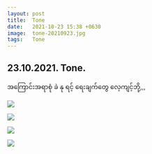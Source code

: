 ```yaml
---
layout: post
title:  Tone
date:   2021-10-23 15:38 +0630
image:  tone-20210923.jpg
tags:   Tone
---
```

## 23.10.2021.  Tone.
အ​ကြောင်းအရာစုံ ခဲ နု ရင့် ​ရေးချက်​တွေ ​လေ့ကျင့်ဘို့,,,

![]({{site.baseurl}}/img/tone-20210923/01.jpg)

![]({{site.baseurl}}/img/tone-20210923/02.jpg)

![]({{site.baseurl}}/img/tone-20210923/03.jpg)

![]({{site.baseurl}}/img/tone-20210923/04.jpg)